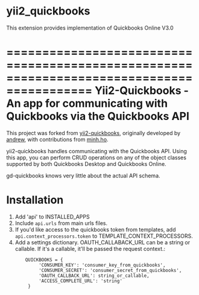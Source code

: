 # yii2_quickbooks
This extension provides implementation of Quickbooks Online V3.0

==========================================================================================
Yii2-Quickbooks - An app for communicating with Quickbooks via the Quickbooks API
==========================================================================================

This project was forked from [yii2-quickbooks](https://github.com/minhhoit/yii2_quickbooks), originally developed by [andrew](http://vungtauict.com), with contributions from [minh.ho](https://github.com/minhhoit).

yii2-quickbooks handles communicating with the Quickbooks API. Using
this app, you can perform CRUD operations on any of the object classes
supported by both Quickbooks Desktop and Quickbooks Online.

gd-quickbooks knows very little about the actual API schema.

Installation
============

1. Add 'api' to INSTALLED_APPS
2. Include ``api.urls`` from main urls files.
3. If you'd like access to the quickbooks token from templates, add
   ``api.context_processors.token`` to TEMPLATE_CONTEXT_PROCESSORS.
4. Add a settings dictionary. OAUTH_CALLABACK_URL can be a string or
   callable. If it's a callable, it'll be passed the request context.:

```
       QUICKBOOKS = {
            'CONSUMER_KEY': 'consumer_key_from_quickbooks',
            'CONSUMER_SECRET': 'consumer_secret_from_quickbooks',
            'OAUTH_CALLBACK_URL': string_or_callable,
            'ACCESS_COMPLETE_URL': 'string'
        }
```